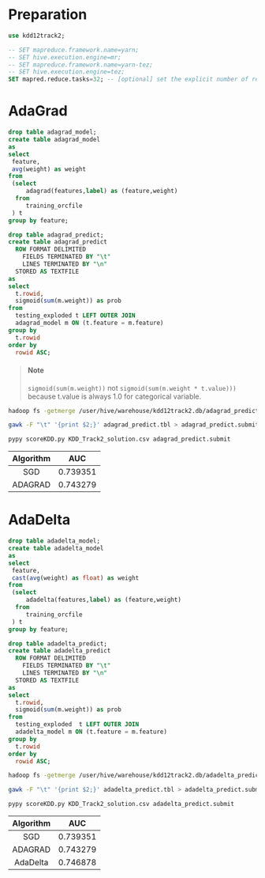 <!--
  Licensed to the Apache Software Foundation (ASF) under one
  or more contributor license agreements.  See the NOTICE file
  distributed with this work for additional information
  regarding copyright ownership.  The ASF licenses this file
  to you under the Apache License, Version 2.0 (the
  "License"); you may not use this file except in compliance
  with the License.  You may obtain a copy of the License at

    http://www.apache.org/licenses/LICENSE-2.0

  Unless required by applicable law or agreed to in writing,
  software distributed under the License is distributed on an
  "AS IS" BASIS, WITHOUT WARRANTIES OR CONDITIONS OF ANY
  KIND, either express or implied.  See the License for the
  specific language governing permissions and limitations
  under the License.
-->

# Preparation

```sql
use kdd12track2;

-- SET mapreduce.framework.name=yarn;
-- SET hive.execution.engine=mr;
-- SET mapreduce.framework.name=yarn-tez;
-- SET hive.execution.engine=tez;
SET mapred.reduce.tasks=32; -- [optional] set the explicit number of reducers to make group-by aggregation faster
```

# AdaGrad

```sql
drop table adagrad_model;
create table adagrad_model 
as
select 
 feature,
 avg(weight) as weight
from 
 (select 
     adagrad(features,label) as (feature,weight)
  from 
     training_orcfile
 ) t 
group by feature;

drop table adagrad_predict;
create table adagrad_predict
  ROW FORMAT DELIMITED 
    FIELDS TERMINATED BY "\t"
    LINES TERMINATED BY "\n"
  STORED AS TEXTFILE
as
select
  t.rowid, 
  sigmoid(sum(m.weight)) as prob
from 
  testing_exploded t LEFT OUTER JOIN
  adagrad_model m ON (t.feature = m.feature)
group by 
  t.rowid
order by 
  rowid ASC;
```

> #### Note
> `sigmoid(sum(m.weight))` not `sigmoid(sum(m.weight * t.value)))` because t.value is always 1.0 for categorical variable.

```sh
hadoop fs -getmerge /user/hive/warehouse/kdd12track2.db/adagrad_predict adagrad_predict.tbl

gawk -F "\t" '{print $2;}' adagrad_predict.tbl > adagrad_predict.submit

pypy scoreKDD.py KDD_Track2_solution.csv adagrad_predict.submit
```

|Algorithm|AUC|
|:-:|:-:|
| SGD | 0.739351 |
| ADAGRAD | 0.743279 |

# AdaDelta

```sql
drop table adadelta_model;
create table adadelta_model 
as
select 
 feature,
 cast(avg(weight) as float) as weight
from 
 (select 
     adadelta(features,label) as (feature,weight)
  from 
     training_orcfile
 ) t 
group by feature;

drop table adadelta_predict;
create table adadelta_predict
  ROW FORMAT DELIMITED 
    FIELDS TERMINATED BY "\t"
    LINES TERMINATED BY "\n"
  STORED AS TEXTFILE
as
select
  t.rowid, 
  sigmoid(sum(m.weight)) as prob
from 
  testing_exploded  t LEFT OUTER JOIN
  adadelta_model m ON (t.feature = m.feature)
group by 
  t.rowid
order by 
  rowid ASC;
```

```sh
hadoop fs -getmerge /user/hive/warehouse/kdd12track2.db/adadelta_predict adadelta_predict.tbl

gawk -F "\t" '{print $2;}' adadelta_predict.tbl > adadelta_predict.submit

pypy scoreKDD.py KDD_Track2_solution.csv adadelta_predict.submit
```

|Algorithm|AUC|
|:-:|:-:|
| SGD | 0.739351 |
| ADAGRAD | 0.743279 |
| AdaDelta | 0.746878 |
